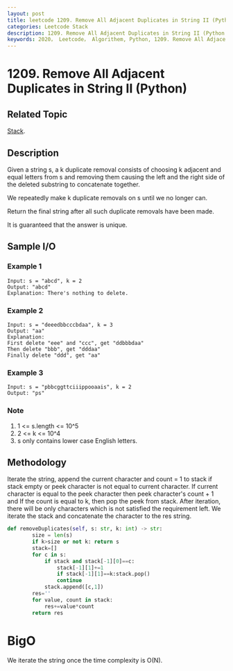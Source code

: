 ```yaml
---
layout: post
title: leetcode 1209. Remove All Adjacent Duplicates in String II (Python)
categories: Leetcode Stack
description: 1209. Remove All Adjacent Duplicates in String II (Python Solution)
keywords: 2020， Leetcode， Algorithem, Python, 1209. Remove All Adjacent Duplicates in String II, zhenyu, 
---
```


# 1209. Remove All Adjacent Duplicates in String II (Python)

## Related Topic
<a href="/categories/#Stack" target="_blank"> Stack</a>.

## Description
Given a string s, a k duplicate removal consists of choosing k adjacent and equal letters from s and removing them causing the left and the right side of the deleted substring to concatenate together.

We repeatedly make k duplicate removals on s until we no longer can.

Return the final string after all such duplicate removals have been made.

It is guaranteed that the answer is unique.

## Sample I/O

### Example 1

```
Input: s = "abcd", k = 2
Output: "abcd"
Explanation: There's nothing to delete.
```

### Example 2

```
Input: s = "deeedbbcccbdaa", k = 3
Output: "aa"
Explanation: 
First delete "eee" and "ccc", get "ddbbbdaa"
Then delete "bbb", get "dddaa"
Finally delete "ddd", get "aa"
```

### Example 3

```
Input: s = "pbbcggttciiippooaais", k = 2
Output: "ps"
```

### Note
1. 1 <= s.length <= 10^5
2. 2 <= k <= 10^4
3. s only contains lower case English letters.
 

## Methodology
Iterate the string, append the current character and count = 1 to stack if stack empty or peek character is not equal to current character. If current character is equal to the peek character then peek character's count + 1 and If the count is equal to k, then pop the peek from stack. After iteration, there will be only characters which is not satisfied the requirement left. We iterate the stack and concatenate the character to the res string.

``` python
def removeDuplicates(self, s: str, k: int) -> str:
        size = len(s)
        if k>size or not k: return s
        stack=[]
        for c in s:
            if stack and stack[-1][0]==c:
                stack[-1][1]+=1
                if stack[-1][1]==k:stack.pop()
                continue
            stack.append([c,1])
        res=''
        for value, count in stack:
            res+=value*count
        return res
```
# BigO
We iterate the string once the time complexity is O(N).